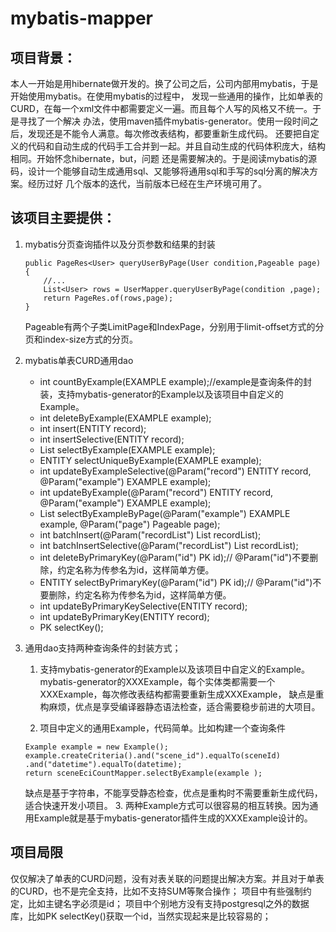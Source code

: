 # mybatis-mapper
## 项目背景：
本人一开始是用hibernate做开发的。换了公司之后，公司内部用mybatis，于是开始使用mybatis。在使用mybatis的过程中，
发现一些通用的操作，比如单表的CURD，在每一个xml文件中都需要定义一遍。而且每个人写的风格又不统一。于是寻找了一个解决
办法，使用maven插件mybatis-generator。使用一段时间之后，发现还是不能令人满意。每次修改表结构，都要重新生成代码。
还要把自定义的代码和自动生成的代码手工合并到一起。并且自动生成的代码体积庞大，结构相同。开始怀念hibernate，but，问题
还是需要解决的。于是阅读mybatis的源码，设计一个能够自动生成通用sql、又能够将通用sql和手写的sql分离的解决方案。经历过好
几个版本的迭代，当前版本已经在生产环境可用了。
## 该项目主要提供：

1. mybatis分页查询插件以及分页参数和结果的封装
    ```
	public PageRes<User> queryUserByPage(User condition,Pageable page) {
        //...
        List<User> rows = UserMapper.queryUserByPage(condition ,page);
        return PageRes.of(rows,page);
    }
	```
    Pageable有两个子类LimitPage和IndexPage，分别用于limit-offset方式的分页和index-size方式的分页。

2. mybatis单表CURD通用dao
    * int countByExample(EXAMPLE example);//example是查询条件的封装，支持mybatis-generator的Example以及该项目中自定义的Example。
    * int deleteByExample(EXAMPLE example);
    * int insert(ENTITY record);
    * int insertSelective(ENTITY record);
    * List<ENTITY> selectByExample(EXAMPLE example);
    * ENTITY selectUniqueByExample(EXAMPLE example);
    * int updateByExampleSelective(@Param("record") ENTITY record, @Param("example") EXAMPLE example);
    * int updateByExample(@Param("record") ENTITY record, @Param("example") EXAMPLE example);
    * List<ENTITY> selectByExampleByPage(@Param("example") EXAMPLE example, @Param("page") Pageable page);
    * int batchInsert(@Param("recordList") List<ENTITY> recordList);
    * int batchInsertSelective(@Param("recordList") List<ENTITY> recordList);
    * int deleteByPrimaryKey(@Param("id") PK id);// @Param("id")不要删除，约定名称为传参名为id，这样简单方便。
    * ENTITY selectByPrimaryKey(@Param("id") PK id);// @Param("id")不要删除，约定名称为传参名为id，这样简单方便。
    * int updateByPrimaryKeySelective(ENTITY record);
    * int updateByPrimaryKey(ENTITY record);
    * PK selectKey();
	
3. 通用dao支持两种查询条件的封装方式；

    1. 支持mybatis-generator的Example以及该项目中自定义的Example。
    mybatis-generator的XXXExample，每个实体类都需要一个XXXExample，每次修改表结构都需要重新生成XXXExample，
    缺点是重构麻烦，优点是享受编译器静态语法检查，适合需要稳步前进的大项目。
	
    2. 项目中定义的通用Example，代码简单。比如构建一个查询条件
	```
    Example example = new Example();
    example.createCriteria().and("scene_id").equalTo(sceneId)
    .and("datetime").equalTo(datetime);
    return sceneEciCountMapper.selectByExample(example );
	```
    缺点是基于字符串，不能享受静态检查，优点是重构时不需要重新生成代码，适合快速开发小项目。
    3. 两种Example方式可以很容易的相互转换。因为通用Example就是基于mybatis-generator插件生成的XXXExample设计的。

## 项目局限
仅仅解决了单表的CURD问题，没有对表关联的问题提出解决方案。并且对于单表的CURD，也不是完全支持，比如不支持SUM等聚合操作；
项目中有些强制约定，比如主键名字必须是id；
项目中个别地方没有支持postgresql之外的数据库，比如PK selectKey()获取一个id，当然实现起来是比较容易的；

